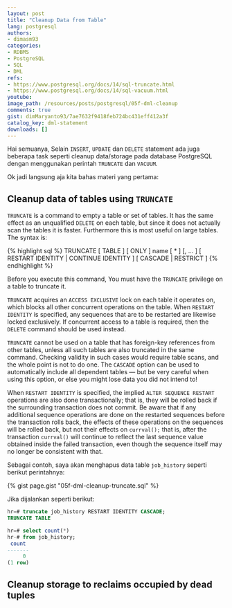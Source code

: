 ```yaml
---
layout: post
title: "Cleanup Data from Table"
lang: postgresql
authors:
- dimasm93
categories:
- RDBMS
- PostgreSQL
- SQL
- DML
refs: 
- https://www.postgresql.org/docs/14/sql-truncate.html
- https://www.postgresql.org/docs/14/sql-vacuum.html
youtube: 
image_path: /resources/posts/postgresql/05f-dml-cleanup
comments: true
gist: dimMaryanto93/7ae7632f9418feb724bc431eff412a3f
catalog_key: dml-statement
downloads: []
---
```


Hai semuanya, Selain `INSERT`, `UPDATE` dan `DELETE` statement ada juga beberapa task seperti cleanup data/storage pada database PostgreSQL dengan menggunakan perintah `TRUNCATE` dan `VACUUM`.

Ok jadi langsung aja kita bahas materi yang pertama:

<!--more-->

## Cleanup data of tables using `TRUNCATE`

`TRUNCATE` is a command to empty a table or set of tables. It has the same effect as an unqualified `DELETE` on each table, but since it does not actually scan the tables it is faster. Furthermore this is most useful on large tables. The syntax is:

{% highlight sql %}
TRUNCATE [ TABLE ] [ ONLY ] name [ * ] [, ... ]
    [ RESTART IDENTITY | CONTINUE IDENTITY ] [ CASCADE | RESTRICT ]
{% endhighlight %}

Before you execute this command, You must have the `TRUNCATE` privilege on a table to truncate it. 

`TRUNCATE` acquires an `ACCESS EXCLUSIVE` lock on each table it operates on, which blocks all other concurrent operations on the table. When `RESTART IDENTITY` is specified, any sequences that are to be restarted are likewise locked exclusively. If concurrent access to a table is required, then the `DELETE` command should be used instead.

`TRUNCATE` cannot be used on a table that has foreign-key references from other tables, unless all such tables are also truncated in the same command. Checking validity in such cases would require table scans, and the whole point is not to do one. The `CASCADE` option can be used to automatically include all dependent tables — but be very careful when using this option, or else you might lose data you did not intend to!

When `RESTART IDENTITY` is specified, the implied `ALTER SEQUENCE RESTART` operations are also done transactionally; that is, they will be rolled back if the surrounding transaction does not commit. Be aware that if any additional sequence operations are done on the restarted sequences before the transaction rolls back, the effects of these operations on the sequences will be rolled back, but not their effects on `currval();` that is, after the transaction `currval()` will continue to reflect the last sequence value obtained inside the failed transaction, even though the sequence itself may no longer be consistent with that.

Sebagai contoh, saya akan menghapus data table `job_history` seperti berikut perintahnya:

{% gist page.gist "05f-dml-cleanup-truncate.sql" %}

Jika dijalankan seperti berikut:

```sql
hr=# truncate job_history RESTART IDENTITY CASCADE;
TRUNCATE TABLE

hr=# select count(*)
hr-# from job_history;
 count
-------
     0
(1 row)
```

## Cleanup storage to reclaims occupied by dead tuples